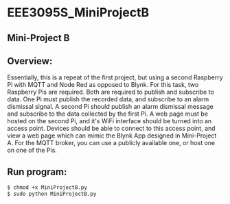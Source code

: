 # EEE3095S_MiniProjectB
Mini-Project B
----
Overview:
----
Essentially, this is a repeat of the  first project, but using a second Raspberry Pi with MQTT
and Node Red as opposed to Blynk.
For this task, two Raspberry Pis are required. Both are required to publish and subscribe
to data. One Pi must publish the recorded data, and subscribe to an alarm dismissal signal.
A second Pi should publish an alarm dismissal message and subscribe to the data collected
by the first Pi. A web page must be hosted on the second Pi, and it's WiFi interface should
be turned into an access point. Devices should be able to connect to this access point, and
view a web page which can mimic the Blynk App designed in Mini-Project A. For the MQTT
broker, you can use a publicly available one, or host one on one of the Pis.

Run program:
----
```sh
$ chmod +x MiniProjectB.py
$ sudo python MiniProjectB.py
```
